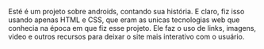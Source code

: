 Esté é um projeto sobre androids, contando sua história. E claro, fiz isso usando apenas HTML e CSS, que eram as unicas tecnologias web que conhecia na época em que fiz esse projeto.
Ele faz o uso de links, imagens, video e outros recursos para deixar o site mais interativo com o usuário.
